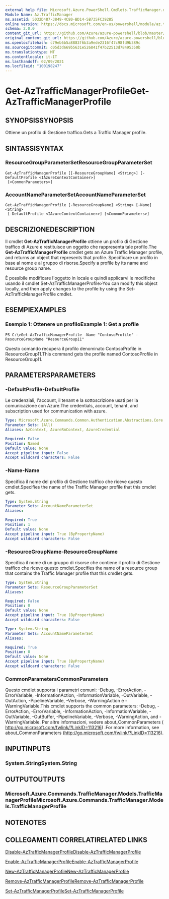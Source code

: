```yaml
---
external help file: Microsoft.Azure.PowerShell.Cmdlets.TrafficManager.dll-Help.xml
Module Name: Az.TrafficManager
ms.assetid: 5032D487-3849-4C80-BD14-5B735FC39285
online version: https://docs.microsoft.com/en-us/powershell/module/az.trafficmanager/get-aztrafficmanagerprofile
schema: 2.0.0
content_git_url: https://github.com/Azure/azure-powershell/blob/master/src/TrafficManager/TrafficManager/help/Get-AzTrafficManagerProfile.md
original_content_git_url: https://github.com/Azure/azure-powershell/blob/master/src/TrafficManager/TrafficManager/help/Get-AzTrafficManagerProfile.md
ms.openlocfilehash: c79eb6b5a8883f6b3a9ede2316f47c98fd9b389c
ms.sourcegitcommit: c05d3d669b5631e526841f47b22513d78495350b
ms.translationtype: MT
ms.contentlocale: it-IT
ms.lasthandoff: 02/09/2021
ms.locfileid: "100198247"
---
```

# <span data-ttu-id="5c5d4-101">Get-AzTrafficManagerProfile</span><span class="sxs-lookup"><span data-stu-id="5c5d4-101">Get-AzTrafficManagerProfile</span></span>

## <span data-ttu-id="5c5d4-102">SYNOPSIS</span><span class="sxs-lookup"><span data-stu-id="5c5d4-102">SYNOPSIS</span></span>
<span data-ttu-id="5c5d4-103">Ottiene un profilo di Gestione traffico.</span><span class="sxs-lookup"><span data-stu-id="5c5d4-103">Gets a Traffic Manager profile.</span></span>

## <span data-ttu-id="5c5d4-104">SINTASSI</span><span class="sxs-lookup"><span data-stu-id="5c5d4-104">SYNTAX</span></span>

### <span data-ttu-id="5c5d4-105">ResourceGroupParameterSet</span><span class="sxs-lookup"><span data-stu-id="5c5d4-105">ResourceGroupParameterSet</span></span>
```
Get-AzTrafficManagerProfile [[-ResourceGroupName] <String>] [-DefaultProfile <IAzureContextContainer>]
 [<CommonParameters>]
```

### <span data-ttu-id="5c5d4-106">AccountNameParameterSet</span><span class="sxs-lookup"><span data-stu-id="5c5d4-106">AccountNameParameterSet</span></span>
```
Get-AzTrafficManagerProfile [-ResourceGroupName] <String> [-Name] <String>
 [-DefaultProfile <IAzureContextContainer>] [<CommonParameters>]
```

## <span data-ttu-id="5c5d4-107">DESCRIZIONE</span><span class="sxs-lookup"><span data-stu-id="5c5d4-107">DESCRIPTION</span></span>
<span data-ttu-id="5c5d4-108">Il cmdlet **Get-AzTrafficManagerProfile** ottiene un profilo di Gestione traffico di Azure e restituisce un oggetto che rappresenta tale profilo.</span><span class="sxs-lookup"><span data-stu-id="5c5d4-108">The **Get-AzTrafficManagerProfile** cmdlet gets an Azure Traffic Manager profile, and returns an object that represents that profile.</span></span>
<span data-ttu-id="5c5d4-109">Specificare un profilo in base al nome e al gruppo di risorse.</span><span class="sxs-lookup"><span data-stu-id="5c5d4-109">Specify a profile by its name and resource group name.</span></span>

<span data-ttu-id="5c5d4-110">È possibile modificare l'oggetto in locale e quindi applicarvi le modifiche usando il cmdlet Set-AzTrafficManagerProfile></span><span class="sxs-lookup"><span data-stu-id="5c5d4-110">You can modify this object locally, and then apply changes to the profile by using the Set-AzTrafficManagerProfile cmdlet.</span></span>

## <span data-ttu-id="5c5d4-111">ESEMPI</span><span class="sxs-lookup"><span data-stu-id="5c5d4-111">EXAMPLES</span></span>

### <span data-ttu-id="5c5d4-112">Esempio 1: Ottenere un profilo</span><span class="sxs-lookup"><span data-stu-id="5c5d4-112">Example 1: Get a profile</span></span>
```
PS C:\>Get-AzTrafficManagerProfile -Name "ContosoProfile" -ResourceGroupName "ResourceGroup11"
```

<span data-ttu-id="5c5d4-113">Questo comando recupera il profilo denominato ContosoProfile in ResourceGroup11.</span><span class="sxs-lookup"><span data-stu-id="5c5d4-113">This command gets the profile named ContosoProfile in ResourceGroup11.</span></span>

## <span data-ttu-id="5c5d4-114">PARAMETERS</span><span class="sxs-lookup"><span data-stu-id="5c5d4-114">PARAMETERS</span></span>

### <span data-ttu-id="5c5d4-115">-DefaultProfile</span><span class="sxs-lookup"><span data-stu-id="5c5d4-115">-DefaultProfile</span></span>
<span data-ttu-id="5c5d4-116">Le credenziali, l'account, il tenant e la sottoscrizione usati per la comunicazione con Azure.</span><span class="sxs-lookup"><span data-stu-id="5c5d4-116">The credentials, account, tenant, and subscription used for communication with azure.</span></span>

```yaml
Type: Microsoft.Azure.Commands.Common.Authentication.Abstractions.Core.IAzureContextContainer
Parameter Sets: (All)
Aliases: AzContext, AzureRmContext, AzureCredential

Required: False
Position: Named
Default value: None
Accept pipeline input: False
Accept wildcard characters: False
```

### <span data-ttu-id="5c5d4-117">-Name</span><span class="sxs-lookup"><span data-stu-id="5c5d4-117">-Name</span></span>
<span data-ttu-id="5c5d4-118">Specifica il nome del profilo di Gestione traffico che riceve questo cmdlet.</span><span class="sxs-lookup"><span data-stu-id="5c5d4-118">Specifies the name of the Traffic Manager profile that this cmdlet gets.</span></span>

```yaml
Type: System.String
Parameter Sets: AccountNameParameterSet
Aliases:

Required: True
Position: 1
Default value: None
Accept pipeline input: True (ByPropertyName)
Accept wildcard characters: False
```

### <span data-ttu-id="5c5d4-119">-ResourceGroupName</span><span class="sxs-lookup"><span data-stu-id="5c5d4-119">-ResourceGroupName</span></span>
<span data-ttu-id="5c5d4-120">Specifica il nome di un gruppo di risorse che contiene il profilo di Gestione traffico che riceve questo cmdlet.</span><span class="sxs-lookup"><span data-stu-id="5c5d4-120">Specifies the name of a resource group that contains the Traffic Manager profile that this cmdlet gets.</span></span>

```yaml
Type: System.String
Parameter Sets: ResourceGroupParameterSet
Aliases:

Required: False
Position: 0
Default value: None
Accept pipeline input: True (ByPropertyName)
Accept wildcard characters: False
```

```yaml
Type: System.String
Parameter Sets: AccountNameParameterSet
Aliases:

Required: True
Position: 0
Default value: None
Accept pipeline input: True (ByPropertyName)
Accept wildcard characters: False
```

### <span data-ttu-id="5c5d4-121">CommonParameters</span><span class="sxs-lookup"><span data-stu-id="5c5d4-121">CommonParameters</span></span>
<span data-ttu-id="5c5d4-122">Questo cmdlet supporta i parametri comuni: -Debug, -ErrorAction, -ErrorVariable, -InformationAction, -InformationVariable, -OutVariable, -OutAction, -PipelineVariable, -Verbose, -WarningAction e -WarningVariable.</span><span class="sxs-lookup"><span data-stu-id="5c5d4-122">This cmdlet supports the common parameters: -Debug, -ErrorAction, -ErrorVariable, -InformationAction, -InformationVariable, -OutVariable, -OutBuffer, -PipelineVariable, -Verbose, -WarningAction, and -WarningVariable.</span></span> <span data-ttu-id="5c5d4-123">Per altre informazioni, vedere about_CommonParameters ( http://go.microsoft.com/fwlink/?LinkID=113216) .</span><span class="sxs-lookup"><span data-stu-id="5c5d4-123">For more information, see about_CommonParameters (http://go.microsoft.com/fwlink/?LinkID=113216).</span></span>

## <span data-ttu-id="5c5d4-124">INPUT</span><span class="sxs-lookup"><span data-stu-id="5c5d4-124">INPUTS</span></span>

### <span data-ttu-id="5c5d4-125">System.String</span><span class="sxs-lookup"><span data-stu-id="5c5d4-125">System.String</span></span>

## <span data-ttu-id="5c5d4-126">OUTPUT</span><span class="sxs-lookup"><span data-stu-id="5c5d4-126">OUTPUTS</span></span>

### <span data-ttu-id="5c5d4-127">Microsoft.Azure.Commands.TrafficManager.Models.TrafficManagerProfile</span><span class="sxs-lookup"><span data-stu-id="5c5d4-127">Microsoft.Azure.Commands.TrafficManager.Models.TrafficManagerProfile</span></span>

## <span data-ttu-id="5c5d4-128">NOTE</span><span class="sxs-lookup"><span data-stu-id="5c5d4-128">NOTES</span></span>

## <span data-ttu-id="5c5d4-129">COLLEGAMENTI CORRELATI</span><span class="sxs-lookup"><span data-stu-id="5c5d4-129">RELATED LINKS</span></span>

[<span data-ttu-id="5c5d4-130">Disable-AzTrafficManagerProfile</span><span class="sxs-lookup"><span data-stu-id="5c5d4-130">Disable-AzTrafficManagerProfile</span></span>](./Disable-AzTrafficManagerProfile.md)

[<span data-ttu-id="5c5d4-131">Enable-AzTrafficManagerProfile</span><span class="sxs-lookup"><span data-stu-id="5c5d4-131">Enable-AzTrafficManagerProfile</span></span>](./Enable-AzTrafficManagerProfile.md)

[<span data-ttu-id="5c5d4-132">New-AzTrafficManagerProfile</span><span class="sxs-lookup"><span data-stu-id="5c5d4-132">New-AzTrafficManagerProfile</span></span>](./New-AzTrafficManagerProfile.md)

[<span data-ttu-id="5c5d4-133">Remove-AzTrafficManagerProfile</span><span class="sxs-lookup"><span data-stu-id="5c5d4-133">Remove-AzTrafficManagerProfile</span></span>](./Remove-AzTrafficManagerProfile.md)

[<span data-ttu-id="5c5d4-134">Set-AzTrafficManagerProfile</span><span class="sxs-lookup"><span data-stu-id="5c5d4-134">Set-AzTrafficManagerProfile</span></span>](./Set-AzTrafficManagerProfile.md)


